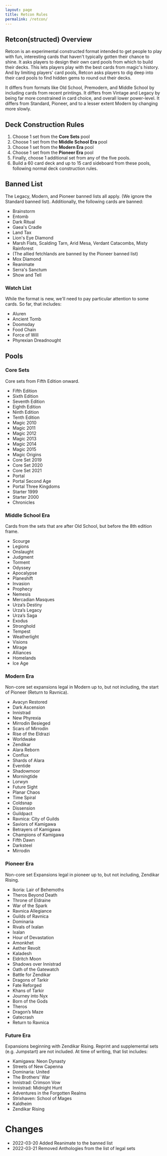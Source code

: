 ```yaml
---
layout: page
title: Retcon Rules
permalink: /retcon/
---
```


## Retcon(structed) Overview

Retcon is an experimental constructed format intended to get people to play with fun,
interesting cards that haven't typically gotten their chance to shine. It asks players
to design their own card pools from which to build their decks. This lets players
play with the best cards from magic's history. And by limiting players' card pools,
Retcon asks players to dig deep into their card pools to find hidden gems to round out
their decks.

It differs from formats like Old School,
Premodern, and Middle School by including cards from recent printings. It differs
from Vintage and Legacy by being far more constrained in card choice, and overall
lower power-level. It differs from Standard, Pioneer, and to a lesser extent Modern
by changing more slowly.

## Deck Construction Rules

1. Choose 1 set from the **Core Sets** pool
1. Choose 1 set from the **Middle School Era** pool
1. Choose 1 set from the **Modern Era** pool
1. Choose 1 set from the **Pioneer Era** pool
1. Finally, choose 1 additional set from any of the five pools.
1. Build a 60 card deck and up to 15 card sideboard from these pools, following normal
   deck construction rules.

## Banned List

The Legacy, Modern, and Pioneer banned lists all apply. (We ignore the
Standard banned list). Additionally, the following cards are banned:

* Brainstorm
* Entomb
* Dark Ritual
* Gaea's Cradle
* Land Tax
* Lion's Eye Diamond
* Marsh Flats, Scalding Tarn, Arid Mesa, Verdant Catacombs, Misty Rainforest
* (The allied fetchlands are banned by the Pioneer banned list)
* Mox Diamond
* Reanimate
* Serra's Sanctum
* Show and Tell

### Watch List

While the format is new, we'll need to pay particular attention to some cards. So far,
that includes:

* Aluren
* Ancient Tomb
* Doomsday
* Food Chain
* Force of Will
* Phyrexian Dreadnought

## Pools

### Core Sets

Core sets from Fifth Edition onward.

* Fifth Edition
* Sixth Edition
* Seventh Edition
* Eighth Edition
* Ninth Edition
* Tenth Edition
* Magic 2010
* Magic 2011
* Magic 2012
* Magic 2013
* Magic 2014
* Magic 2015
* Magic Origins
* Core Set 2019
* Core Set 2020
* Core Set 2021
* Portal
* Portal Second Age
* Portal Three Kingdoms
* Starter 1999
* Starter 2000
* Chronicles

### Middle School Era

Cards from the sets that are after Old School, but before the 8th edition frame.

* Scourge
* Legions
* Onslaught
* Judgment
* Torment
* Odyssey
* Apocalypse
* Planeshift
* Invasion
* Prophecy
* Nemesis
* Mercadian Masques
* Urza’s Destiny
* Urza’s Legacy
* Urza’s Saga
* Exodus
* Stronghold
* Tempest
* Weatherlight
* Visions
* Mirage
* Alliances
* Homelands
* Ice Age

### Modern Era

Non-core set expansions legal in Modern up to, but not including, the start of Pioneer
(Return to Ravnica).

* Avacyn Restored
* Dark Ascension
* Innistrad
* New Phyrexia
* Mirrodin Besieged
* Scars of Mirrodin
* Rise of the Eldrazi
* Worldwake
* Zendikar
* Alara Reborn
* Conflux
* Shards of Alara
* Eventide
* Shadowmoor
* Morningtide
* Lorwyn
* Future Sight
* Planar Chaos
* Time Spiral
* Coldsnap
* Dissension
* Guildpact
* Ravnica: City of Guilds
* Saviors of Kamigawa
* Betrayers of Kamigawa
* Champions of Kamigawa
* Fifth Dawn
* Darksteel
* Mirrodin

### Pioneer Era

Non-core set Expansions legal in pioneer up to, but not including, Zendikar Rising.

* Ikoria: Lair of Behemoths
* Theros Beyond Death
* Throne of Eldraine
* War of the Spark
* Ravnica Allegiance
* Guilds of Ravnica
* Dominaria
* Rivals of Ixalan
* Ixalan
* Hour of Devastation
* Amonkhet
* Aether Revolt
* Kaladesh
* Eldritch Moon
* Shadows over Innistrad
* Oath of the Gatewatch
* Battle for Zendikar
* Dragons of Tarkir
* Fate Reforged
* Khans of Tarkir
* Journey into Nyx
* Born of the Gods
* Theros
* Dragon’s Maze
* Gatecrash
* Return to Ravnica

### Future Era

Expansions beginning with Zendikar Rising. Reprint and supplemental sets (e.g. Jumpstart)
are not included. At time of writing, that list includes:

* Kamigawa: Neon Dynasty
* Streets of New Capenna
* Dominaria: United
* The Brothers’ War
* Innistrad: Crimson Vow
* Innistrad: Midnight Hunt
* Adventures in the Forgotten Realms
* Strixhaven: School of Mages
* Kaldheim
* Zendikar Rising

# Changes

* 2022-03-20 Added Reanimate to the banned list
* 2022-03-21 Removed Anthologies from the list of legal sets


